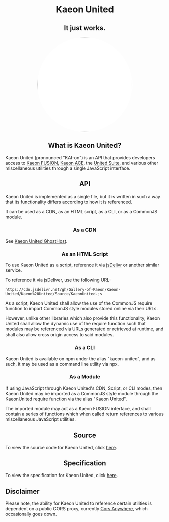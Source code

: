 <style>

	#united-logo {
		background: white;
		border-radius: 100%
	}

</style>

<h1 align="center">Kaeon United</h1>
<h2 align="center">It just works.</h2>

<p align="center">
	<img id="united-logo" src="https://raw.githubusercontent.com/Gallery-of-Kaeon/Kaeon-United/master/Kaeon%20United/Logo/Logo.png" width="300px" height="300px"/>
</p>

<h2 align="center">What is Kaeon United?</h2>

Kaeon United (pronounced "KAI-on") is an API that provides developers access to [Kaeon FUSION](https://github.com/Gallery-of-Kaeon/Kaeon-FUSION),
[Kaeon ACE](https://github.com/Gallery-of-Kaeon/Kaeon-ACE),
the [United Suite](https://github.com/Gallery-of-Kaeon/Kaeon-United/tree/master/Kaeon%20United/Specification/1%20-%20United%20Suite),
and various other miscellaneous utilities through a single JavaScript interface.

<h2 align="center">API</h2>

Kaeon United is implemented as a single file,
but it is written in such a way that its functionality differs according to how it is referenced.

It can be used as a CDN,
as an HTML script,
as a CLI,
or as a CommonJS module.

<h3 align="center">As a CDN</h3>

See [Kaeon United GhostHost](https://github.com/Gallery-of-Kaeon/Gallery-of-Kaeon.github.io).

<h3 align="center">As an HTML Script</h3>

To use Kaeon United as a script,
reference it via [jsDelivr](https://www.jsdelivr.com/) or another similar service.

To reference it via jsDeliver,
use the following URL:

    https://cdn.jsdelivr.net/gh/Gallery-of-Kaeon/Kaeon-United/Kaeon%20United/Source/KaeonUnited.js

As a script,
Kaeon United shall allow the use of the CommonJS require function to import CommonJS style modules stored online via their URLs.

However,
unlike other libraries which also provide this functionality,
Kaeon United shall allow the dynamic use of the require function such that modules may be referenced via URLs generated or retrieved at runtime,
and shall also allow cross origin access to said modules.

<h3 align="center">As a CLI</h3>

Kaeon United is available on npm under the alias "kaeon-united",
and as such,
it may be used as a command line utility via npx.

<!-- STUB -->

<h3 align="center">As a Module</h3>

If using JavaScript through Kaeon United's CDN,
Script,
or CLI modes,
then Kaeon United may be imported as a CommonJS style module through the KaeonUnited require function via the alias "Kaeon United".

The imported module may act as a Kaeon FUSION interface,
and shall contain a series of functions which when called return references to various miscellaneous JavaScript utilities.

<!-- STUB -->

<h2 align="center">Source</h2>

To view the source code for Kaeon United,
click [here](https://github.com/Gallery-of-Kaeon/Kaeon-United/blob/master/Kaeon%20United/Source/KaeonUnited.js).

<h2 align="center">Specification</h2>

To view the specification for Kaeon United,
click [here](https://github.com/Gallery-of-Kaeon/Kaeon-United/tree/master/Kaeon%20United/Specification).

<h2>Disclaimer</h2>

Please note,
the ability for Kaeon United to reference certain utilities is dependent on a public CORS proxy,
currently [Cors Anywhere](https://cors-anywhere.herokuapp.com/),
which occasionally goes down.